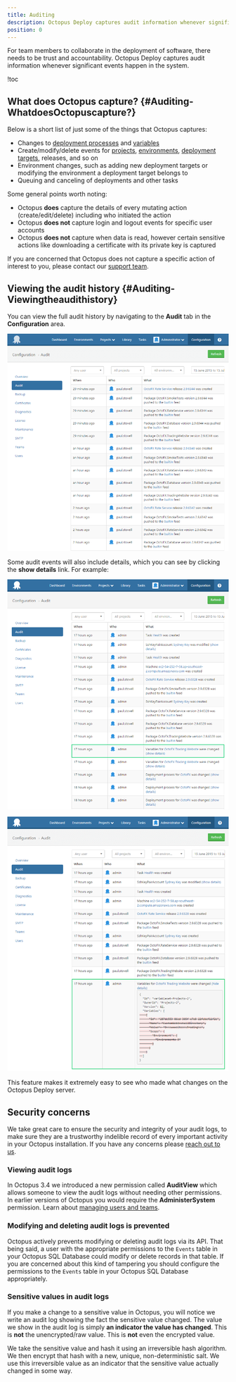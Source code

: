 ```yaml
---
title: Auditing
description: Octopus Deploy captures audit information whenever significant events happen in the system.
position: 0
---
```


For team members to collaborate in the deployment of software, there needs to be trust and accountability. Octopus Deploy captures audit information whenever significant events happen in the system.

!toc

## What does Octopus capture? {#Auditing-WhatdoesOctopuscapture?}

Below is a short list of just some of the things that Octopus captures:

- Changes to [deployment processes](/docs/deployment-examples/index.md) and [variables](/docs/deployment-process/variables/index.md)
- Create/modify/delete events for [projects](/docs/deployment-process/projects/index.md), [environments](/docs/infrastructure/environments/index.md), [deployment targets](/docs/infrastructure/index.md), releases, and so on
- Environment changes, such as adding new deployment targets or modifying the environment a deployment target belongs to
- Queuing and canceling of deployments and other tasks

Some  general points worth noting:

- Octopus **does** capture the details of every mutating action (create/edit/delete) including who initiated the action
- Octopus **does not** capture login and logout events for specific user accounts
- Octopus **does not** capture when data is read, however certain sensitive actions like downloading a certificate with its private key is captured

If you are concerned that Octopus does not capture a specific action of interest to you, please contact our [support team](https://octopus.com/support).

## Viewing the audit history {#Auditing-Viewingtheaudithistory}

You can view the full audit history by navigating to the **Audit** tab in the **Configuration** area.

![](/docs/images/3048138/3278051.png "width=500")

Some audit events will also include details, which you can see by clicking the **show details** link. For example:

![](/docs/images/3048138/3278050.png "width=500")

![](/docs/images/3048138/3278049.png "width=500")

This feature makes it extremely easy to see who made what changes on the Octopus Deploy server.

## Security concerns

We take great care to ensure the security and integrity of your audit logs, to make sure they are a trustworthy indelible record of every important activity in your Octopus installation. If you have any concerns please [reach out to us](https://octopus.com/support).

### Viewing audit logs

In Octopus 3.4 we introduced a new permission called **AuditView** which allows someone to view the audit logs without needing other permissions. In earlier versions of Octopus you would require the **AdministerSystem** permission. Learn about [managing users and teams](/docs/administration/managing-users-and-teams/index.md).

### Modifying and deleting audit logs is prevented

Octopus actively prevents modifying or deleting audit logs via its API. That being said, a user with the appropriate permissions to the `Events` table in your Octopus SQL Database could modify or delete records in that table. If you are concerned about this kind of tampering you should configure the permissions to the `Events` table in your Octopus SQL Database appropriately.

### Sensitive values in audit logs

If you make a change to a sensitive value in Octopus, you will notice we write an audit log showing the fact the sensitive value changed. The value we show in the audit log is simply **an indicator the value has changed**. This is **not** the unencrypted/raw value. This is **not** even the encrypted value.

We take the sensitive value and hash it using an irreversible hash algorithm. We then encrypt that hash with a new, unique, non-deterministic salt. We use this irreversible value as an indicator that the sensitive value actually changed in some way.